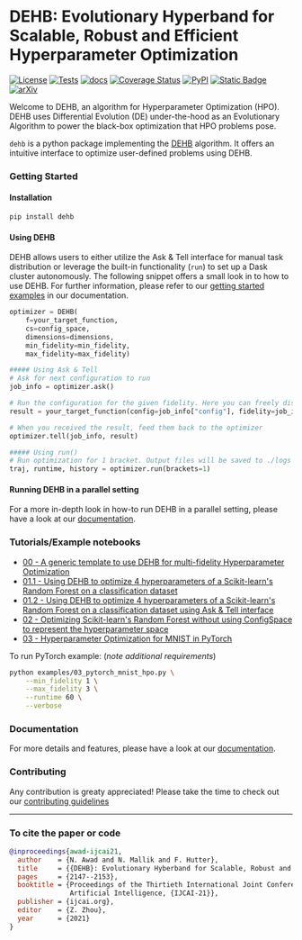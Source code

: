 # DEHB: Evolutionary Hyperband for Scalable, Robust and Efficient Hyperparameter Optimization
[![License](https://img.shields.io/badge/License-Apache_2.0-blue.svg)](https://opensource.org/licenses/Apache-2.0)
[![Tests](https://github.com/automl/DEHB/actions/workflows/pytest.yml/badge.svg)](https://github.com/automl/DEHB/actions/workflows/pytest.yml)
[![docs](https://github.com/automl/DEHB/actions/workflows/docs.yml/badge.svg)](https://automl.github.io/DEHB/)
[![Coverage Status](https://coveralls.io/repos/github/automl/DEHB/badge.svg)](https://coveralls.io/github/automl/DEHB)
[![PyPI](https://img.shields.io/pypi/v/dehb)](https://pypi.org/project/dehb/)
[![Static Badge](https://img.shields.io/badge/python-3.8%20%7C%203.9%20%7C%203.10%20%7C%203.11%20-blue)](https://pypi.org/project/dehb/)
[![arXiv](https://img.shields.io/badge/arXiv-2105.09821-b31b1b.svg)](https://arxiv.org/abs/2105.09821)

Welcome to DEHB, an algorithm for Hyperparameter Optimization (HPO). DEHB uses Differential Evolution (DE) under-the-hood as an Evolutionary Algorithm to power the black-box optimization that HPO problems pose.

`dehb` is a python package implementing the [DEHB](https://arxiv.org/abs/2105.09821) algorithm. It offers an intuitive interface to optimize user-defined problems using DEHB.

### Getting Started
#### Installation
```bash
pip install dehb
```
#### Using DEHB
DEHB allows users to either utilize the Ask & Tell interface for manual task distribution or leverage the built-in functionality (`run`) to set up a Dask cluster autonomously. The following snippet offers a small look in to how to use DEHB. For further information, please refer to our [getting started examples](https://automl.github.io/DEHB/latest/getting_started/single_worker/) in our documentation.
```python
optimizer = DEHB(
    f=your_target_function,
    cs=config_space, 
    dimensions=dimensions, 
    min_fidelity=min_fidelity, 
    max_fidelity=max_fidelity)

##### Using Ask & Tell
# Ask for next configuration to run
job_info = optimizer.ask()

# Run the configuration for the given fidelity. Here you can freely distribute the computation to any worker you'd like.
result = your_target_function(config=job_info["config"], fidelity=job_info["fidelity"])

# When you received the result, feed them back to the optimizer
optimizer.tell(job_info, result)

##### Using run()
# Run optimization for 1 bracket. Output files will be saved to ./logs
traj, runtime, history = optimizer.run(brackets=1)
```

#### Running DEHB in a parallel setting
For a more in-depth look in how-to run DEHB in a parallel setting, please have a look at our [documentation](https://automl.github.io/DEHB/latest/getting_started/parallel/).

### Tutorials/Example notebooks

* [00 - A generic template to use DEHB for multi-fidelity Hyperparameter Optimization](examples/00_interfacing_DEHB.ipynb)
* [01.1 - Using DEHB to optimize 4 hyperparameters of a Scikit-learn's Random Forest on a classification dataset](examples/01.1_Optimizing_RandomForest_using_DEHB.ipynb)
* [01.2 - Using DEHB to optimize 4 hyperparameters of a Scikit-learn's Random Forest on a classification dataset using Ask & Tell interface](examples/01.2_Optimizing_RandomForest_using_Ask_Tell.ipynb)
* [02 - Optimizing Scikit-learn's Random Forest without using ConfigSpace to represent the hyperparameter space](examples/02_using%20DEHB_without_ConfigSpace.ipynb)
* [03 - Hyperparameter Optimization for MNIST in PyTorch](examples/03_pytorch_mnist_hpo.py)

To run PyTorch example: (*note additional requirements*) 
```bash
python examples/03_pytorch_mnist_hpo.py \
    --min_fidelity 1 \
    --max_fidelity 3 \
    --runtime 60 \
    --verbose
```
### Documentation
For more details and features, please have a look at our [documentation](https://automl.github.io/DEHB/latest/).

### Contributing
Any contribution is greaty appreciated! Please take the time to check out our [contributing guidelines](./CONTRIBUTING.md)

---

### To cite the paper or code

```bibtex
@inproceedings{awad-ijcai21,
  author    = {N. Awad and N. Mallik and F. Hutter},
  title     = {{DEHB}: Evolutionary Hyberband for Scalable, Robust and Efficient Hyperparameter Optimization},
  pages     = {2147--2153},
  booktitle = {Proceedings of the Thirtieth International Joint Conference on
               Artificial Intelligence, {IJCAI-21}},
  publisher = {ijcai.org},
  editor    = {Z. Zhou},
  year      = {2021}
}

